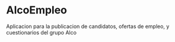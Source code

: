 # AlcoEmpleo
Aplicacion para la publicacion de candidatos, ofertas de empleo, y cuestionarios del grupo Alco
